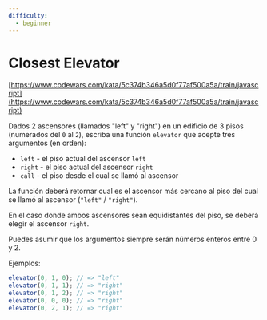 ```yaml
---
difficulty:
  - beginner
---
```


# Closest Elevator

[https://www.codewars.com/kata/5c374b346a5d0f77af500a5a/train/javascript](https://www.codewars.com/kata/5c374b346a5d0f77af500a5a/train/javascript)

Dados 2 ascensores (llamados "left" y "right") en un edificio de 3 pisos (numerados del `0` al `2`), escriba una función `elevator` que acepte tres argumentos (en orden):

  * `left` - el piso actual del ascensor `left`
  * `right` - el piso actual del ascensor `right`
  * `call` - el piso desde el cual se llamó al ascensor

La función deberá retornar cual es el ascensor más cercano al piso del cual se llamó al ascensor (`"left"` / `"right"`).

En el caso donde ambos ascensores sean equidistantes del piso, se deberá elegir el ascensor `right`.

Puedes asumir que los argumentos siempre serán números enteros entre 0 y 2.

Ejemplos:
```js
elevator(0, 1, 0); // => "left"
elevator(0, 1, 1); // => "right"
elevator(0, 1, 2); // => "right"
elevator(0, 0, 0); // => "right"
elevator(0, 2, 1); // => "right"
```
